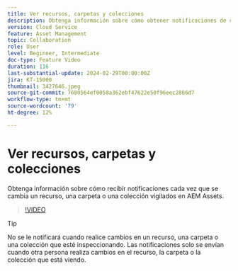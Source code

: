 ```yaml
---
title: Ver recursos, carpetas y colecciones
description: Obtenga información sobre cómo obtener notificaciones de cambios en el recurso, la carpeta o la colección de AEM Assets.
version: Cloud Service
feature: Asset Management
topic: Collaboration
role: User
level: Beginner, Intermediate
doc-type: Feature Video
duration: 116
last-substantial-update: 2024-02-29T00:00:00Z
jira: KT-15000
thumbnail: 3427646.jpeg
source-git-commit: 7680564ef0058a362ebf47622e50f96eec2866d7
workflow-type: tm+mt
source-wordcount: '79'
ht-degree: 12%

---
```



# Ver recursos, carpetas y colecciones

Obtenga información sobre cómo recibir notificaciones cada vez que se cambia un recurso, una carpeta o una colección vigilados en AEM Assets.

>[!VIDEO](https://video.tv.adobe.com/v/3427646/?learn=on)

>[!TIP]
>
> No se le notificará cuando realice cambios en un recurso, una carpeta o una colección que esté inspeccionando. Las notificaciones solo se envían cuando otra persona realiza cambios en el recurso, la carpeta o la colección que está viendo.

